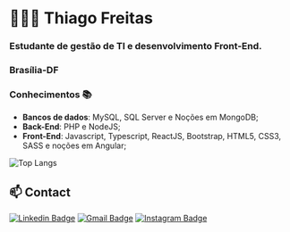 # 👨🏻‍💻 Thiago Freitas

 ### Estudante de gestão de TI e desenvolvimento Front-End.
### Brasília-DF

### Conhecimentos 📚
- **Bancos de dados**: MySQL, SQL Server e Noções em MongoDB;
- **Back-End**: PHP e NodeJS;
- **Front-End**: Javascript, Typescript, ReactJS, Bootstrap, HTML5, CSS3, SASS e noções em Angular;

![Top Langs](https://github-readme-stats.vercel.app/api/top-langs/?username=ThiagoFReis&layout=compact&show_icons=true&title_color=5C2DAE&icon_color=5C2DAE)

## 📫 Contact
[![Linkedin Badge](https://img.shields.io/badge/-LinkedIn-blue?style=flat-square&logo=Linkedin&logoColor=white&link=https://www.linkedin.com/in/omariosouto)](https://www.linkedin.com/in/thiago-freitas-b6986a155/)
[![Gmail Badge](https://img.shields.io/badge/-Gmail-7159c1?style=flat-square&logo=Gmail&logoColor=white&color=red&link=mailto:thiagofreitas201717@gmail.com)](mailto:thiagofreitas201717@gmail.com)
[![Instagram Badge](https://img.shields.io/badge/-Instagram-7159c1?style=flat-square&color=maroon&logo=instagram&logoColor=white&link=https://www.instagram.com/_tfreitas__/)](https://www.instagram.com/_tfreitas__/)
